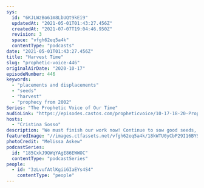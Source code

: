 ```yaml
---
sys:
  id: "6KJLWzBo61m8LbUQt9kEi9"
  updatedAt: "2021-05-01T01:43:27.456Z"
  createdAt: "2021-07-07T19:04:46.950Z"
  revision: 3
  space: "vfgh62eq5a4k"
  contentType: "podcasts"
date: "2021-05-01T01:43:27.456Z"
title: "Harvest Time"
slug: "prophetic-voice-446"
originalAirDate: "2020-10-17"
episodeNumber: 446
keywords:
  - "placements and displacements"
  - "seeds"
  - "harvest"
  - "prophecy from 2002"
Series: "The Prophetic Voice of Our Time"
audioLink: "https://episodes.castos.com/propheticvoice/10-17-18-20-Prophetic-Voice-of-our-Time-[mixdown]-01.mp3"
hosts:
  - "Cristina Sosso"
description: "We must finish our work now! Continue to sow good seeds, pray, and seek God out. Many amazing things are happening; you want to be a part of it! The Harvest is here and now!"
featuredImage: "//images.ctfassets.net/vfgh62eq5a4k/18kWTU0yCbP29I16BYSmM3/b9c7c09858cd3cf058238300aca7e75c/melissa-askew-y4xZxzN754M-unsplash__1_.jpg"
photoCredit: "Melissa Askew"
podcastSeries:
  id: "185CxkJ9QWqYAgE86EWWOC"
  contentType: "podcastSeries"
people:
  - id: "3zLvufAtlKgiiGIaEYs4S4"
    contentType: "people"
---
```

